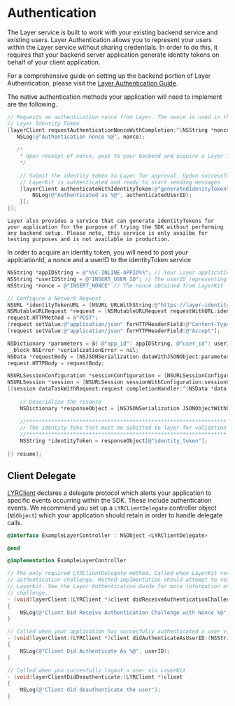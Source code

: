 # Authentication

The Layer service is built to work with your existing backend service and existing users. Layer Authentication allows you to represent your users within the Layer service without sharing credentials. In order to do this, it requires that your backend server application generate identity tokens on behalf of your client application. 

For a comprehensive guide on setting up the backend portion of Layer Authentication, please visit the [Layer Authentication Guide](/docs/resources#authentication-guide). 

The native authentication methods your application will need to implement are the following.

```objectivec
// Requests an authentication nonce from Layer. The nonce is used in the generation of a 
// Layer Identity Token 
[layerClient requestAuthenticationNonceWithCompletion:^(NSString *nonce, NSError *error) {
   NSLog(@"Authentication nonce %@", nonce);
   
   /*
    * Upon receipt of nonce, post to your backend and acquire a Layer identityToken
    */
   
	// Submit the identity token to Layer for approval. Updon successful completion,
	// LayerKit is authenticated and ready to start sending messages
	[layerClient authenticateWithIdentityToken:@"generatedIdenityToken" completion:^(NSString *authenticatedUserID, NSError *error) {
	    NSLog(@"Authenticated as %@", authenticatedUserID);
	}];
}];
```

```emphasis
Layer also provides a service that can generate identityTokens for your application for the purpose of trying the SDK without performing any backend setup. Please note, this service is only availbe for testing purposes and is not available in production. 
```

In order to acquire an identity token, you will need to post your applciationId, a nonce and a userID to the identityToken service

```objectivec
NSString *appIDString = @"%%C-INLINE-APPID%%"; // Your Layer application ID
NSString *userIDString = @"INSERT_USER_ID"; // The userID representing the user attempting to authenticate
NSString *nonce = @"INSERT_NONCE" // The nonce obtained from LayerKit

// Configure a Network Request 
NSURL *identityTokenURL = [NSURL URLWithString:@"https://layer-identity-provider.herokuapp.com/identity_tokens"];
NSMutableURLRequest *request = [NSMutableURLRequest requestWithURL:identityTokenURL];
request.HTTPMethod = @"POST";
[request setValue:@"application/json" forHTTPHeaderField:@"Content-Type"];
[request setValue:@"application/json" forHTTPHeaderField:@"Accept"];

NSDictionary *parameters = @{ @"app_id": appIDString, @"user_id": userID, @"nonce": nonce };
__block NSError *serializationError = nil;
NSData *requestBody = [NSJSONSerialization dataWithJSONObject:parameters options:0 error:&serializationError];
request.HTTPBody = requestBody;

NSURLSessionConfiguration *sessionConfiguration = [NSURLSessionConfiguration ephemeralSessionConfiguration];
NSURLSession *session = [NSURLSession sessionWithConfiguration:sessionConfiguration];
[[session dataTaskWithRequest:request completionHandler:^(NSData *data, NSURLResponse *response, NSError *error) {
    
    // Deserialize the resonse
    NSDictionary *responseObject = [NSJSONSerialization JSONObjectWithData:data options:0 error:&serializationError];
    
    //****************************************************************
    // The identity toke that must be subitted to layer for validation
    //****************************************************************
    NSString *identityToken = responseObject[@"identity_token"];  
    
}] resume];
```

## Client Delegate 

[LYRClient](/docs/api/ios#lyrclient)  declares a delegate protocol which alerts your application to specific events occurring within the SDK. These include authentication events. We recommend you set up a `LYRCLientDelegate` controller object (`NSObject`) which your application should retain in order to handle delegate calls.    

```objectivec
@interface ExampleLayerController : NSObject <LYRClientDelegate>

@end

@implementation ExampleLayerController

// The only required LYRClientDelegate method. Called when LayerKit receives an 
// authentication challenge. Method implmentation should attempt to reauthenticate
// LayerKit. See the Layer Authentication Guide for more information on an authentication
// challenge.
- (void)layerClient:(LYRClient *)client didReceiveAuthenticationChallengeWithNonce:(NSString *)nonce
{
	NSLog(@"Client Did Receive Authentication Challenge with Nonce %@", nonce);
}

// Called when your application has succesfully authenticated a user via LayerKit
- (void)layerClient:(LYRClient *)client didAuthenticateAsUserID:(NSString *)userID
{
    NSLog(@"Client Did Authenticate As %@", userID);
}

// Called when you succesfully logout a user via LayerKit
- (void)layerClientDidDeauthenticate:(LYRClient *)client
{
	NSLog(@"Client did deauthenticate the user");
} 
```


